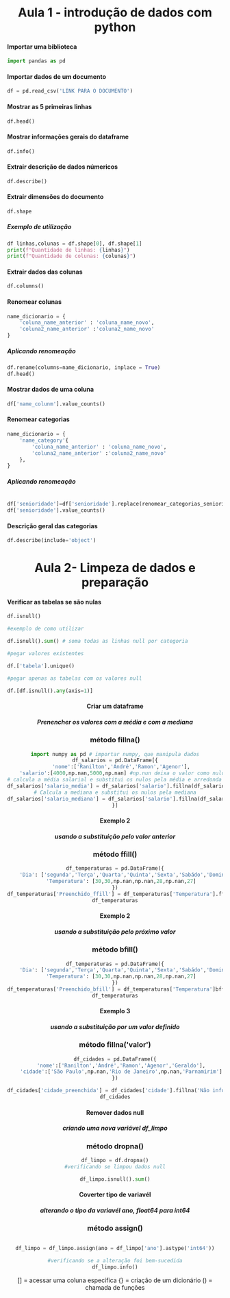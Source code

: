 <center>

# Aula 1 - introdução de dados com python</h1>

</center>

<h4> Importar uma biblioteca</h4>

```python
import pandas as pd
```

<h4> Importar dados de um documento</h4>

```python
df = pd.read_csv('LINK PARA O DOCUMENTO')
```

<h4> Mostrar as 5 primeiras linhas </h4>

```python
df.head()
```

<h4> Mostrar informações gerais do dataframe</h4>

```python
df.info()
```
<h4> Extrair descrição de dados númericos</h4>

```python
df.describe()
```
<h4> Extrair dimensões do documento</h4>

```python
df.shape
```
<h5>Exemplo de utilização</h5>

```python
df linhas,colunas = df.shape[0], df.shape[1]
print(f"Quantidade de linhas: {linhas}")
print(f"Quantidade de colunas: {colunas}")
```
<h4> Extrair dados das colunas</h4>

```python
df.columns()
```

<h4> Renomear colunas</h4>

```python
name_dicionario = {
    'coluna_name_anterior' : 'coluna_name_novo',
    'coluna2_name_anterior' :'coluna2_name_novo'
}
```

<h5>Aplicando renomeação</h5>

```python
df.rename(columns=name_dicionario, inplace = True)
df.head()
```
<h4>Mostrar dados de uma coluna</h4>

```python
df['name_colunm'].value_counts()
```
<h4> Renomear categorias</h4>

```python
name_dicionario = {
    'name_category'{
        'coluna_name_anterior' : 'coluna_name_novo',
        'coluna2_name_anterior' :'coluna2_name_novo'
    },
}
```

<h5>Aplicando renomeação</h5>

```python

df['senioridade']=df['senioridade'].replace(renomear_categorias_senioridade['senioridade'])
df['senioridade'].value_counts()
```
<h4> Descrição geral das categorias </h4>

```python
df.describe(include='object')

```
<center>

# Aula 2- Limpeza de dados e preparação

</center>

<h4> Verificar as tabelas se são nulas</h4>

```python
df.isnull()

#exemplo de como utilizar

df.isnull().sum() # soma todas as linhas null por categoria

#pegar valores existentes

df.['tabela'].unique()

#pegar apenas as tabelas com os valores null

df.[df.isnull().any(axis=1)]

```

<center>
<h4> Criar um dataframe</h4>
<h5>Prenencher os valores com a média e com a mediana</h5>
<h3>método fillna()</h3>


```python
import numpy as pd # importar numpy, que manipula dados
df_salarios = pd.DataFrame[{
    'nome':['Ranilton','André','Ramon','Agenor'],
    'salario':[4000,np.nan,5000,np.nan] #np.nun deixa o valor como nulo
# calcula a média salarial e substitui os nulos pela média e arredonda valores
df_salarios['salario_media'] = df_salarios['salario'].fillna(df_salarios['salario'].mean().round(2))
# Calcula a mediana e substitui os nulos pela mediana
df_salarios['salario_mediana'] = df_salarios['salario'].fillna(df_salarios['salario'].median())
}]

```
<center><h4>Exemplo 2</h4><h5>usando a substituição pelo valor anterior <h3>método ffill()</h3></h5></center>

```python
df_temperaturas = pd.DataFrame({
    'Dia': ['segunda','Terça','Quarta','Quinta','Sexta','Sabádo','Domingo'],
    'Temperatura': [30,30,np.nan,np.nan,28,np.nan,27]
})
df_temperaturas['Preenchido_ffill'] = df_temperaturas['Temperatura'].ffill()
df_temperaturas

```

<center><h4>Exemplo 2</h4><h5>usando a substituição pelo próximo valor <h3>método bfill()</h3></h5></center>

```python
df_temperaturas = pd.DataFrame({
    'Dia': ['segunda','Terça','Quarta','Quinta','Sexta','Sabádo','Domingo'],
    'Temperatura': [30,30,np.nan,np.nan,28,np.nan,27]
})
df_temperaturas['Preenchido_bfill'] = df_temperaturas['Temperatura']bffill()
df_temperaturas

```

<center><h4>Exemplo 3</h4><h5>usando a substituição por um valor definido <h3>método fillna('valor')</h3></h5></center>

```python
df_cidades = pd.DataFrame({
    'nome':['Ranilton','André','Ramon','Agenor','Geraldo'],
    'cidade':['São Paulo',np.nan,'Rio de Janeiro',np.nan,'Parnamirim']
})

df_cidades['cidade_preenchida'] = df_cidades['cidade'].fillna('Não informado')
df_cidades

```

<center><h4>Remover dados null</h4><h5>criando uma nova variável df_limpo <h3>método dropna()</h3></h5></center>

```python
df_limpo = df.dropna()
#verificando se limpou dados null

df_limpo.isnull().sum()

```

<center><h4>Coverter tipo de variavél</h4><h5>alterando o tipo da variavél ano, float64 para int64 <h3>método assign()</h3></h5></center>

```python

df_limpo = df_limpo.assign(ano = df_limpo['ano'].astype('int64'))

#verificando se a alteração foi bem-sucedida
df_limpo.info()

```

[] = acessar uma coluna especifica
{} = criação de um dicionário
() = chamada de funções